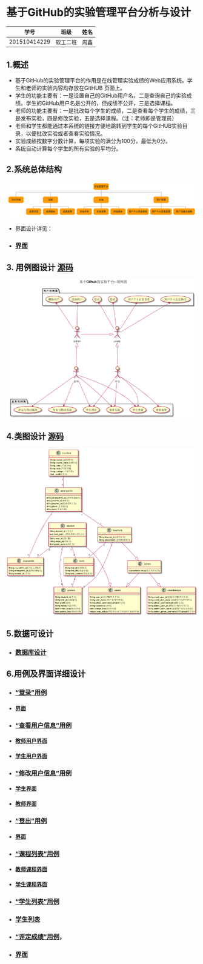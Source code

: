 # 基于GitHub的实验管理平台分析与设计

|学号|班级|姓名|
|:-------:|:-------------: | :----------:|
|201510414229|软工二班|周鑫|

## 1.概述
- 基于GitHub的实验管理平台的作用是在线管理实验成绩的Web应用系统。学生和老师的实验内容均存放在GitHUB
页面上。
- 学生的功能主要有：一是设置自己的GitHub用户名，二是查询自己的实验成绩。学生的GitHub用户名是公开的，但成绩不公开，三是选择课程。
- 老师的功能主要有：一是批改每个学生的成绩，二是查看每个学生的成绩，三是发布实验，四是修改实验，五是选择课程。（注：老师即是管理员）
- 老师和学生都能通过本系统的链接方便地跳转到学生的每个GitHUB实验目录，以便批改实验或者查看实验情况。
- 实验成绩按数字分数计算，每项实验的满分为100分，最低为0分。
- 系统自动计算每个学生的所有实验的平均分。

## 2.系统总体结构
![系统总体结构](系统总结构.png)
- 界面设计详见：
- ### [界面](https://github.com/ZhouXin01/is_analysis/blob/master/test6/index/index.html)

## 3. 用例图设计 [源码](用例图/用例图设计.puml)
![](用例图/用例图设计.png '用例图')

## 4.类图设计 [源码](类图/类图.puml)
![](类图/类图.png '类图')

## 5.数据可设计
- ###  [数据库设计](数据库/数据库设计.md)

## 6.用例及界面详细设计

- ### [“登录”用例](用例/登录用例.md)
- #### [界面](index/index.html)
- ### [“查看用户信息”用例](用例/查看用户信息用例.md)
- #### [教师用户界面](index/教师个人信息.html)
- #### [学生用户界面](index/学生个人信息.html)
- ### [“修改用户信息”用例](用例/修改密码用例.md)
- #### [学生界面](index/学生个人信息_编辑.html)
- #### [教师界面](index/教师个人信息_编辑.html)
- ### [“登出”用例](用例/登出用例.md)
- #### [界面](index/index.html)
- ### [“课程列表”用例](用例/课程列表.md)
- #### [教师课程界面](index/教师课程信息查看.html)
- #### [学生课程界面](index/教师课程信息查看.html)
- ### [“学生列表”用例](用例/学生列表用例.md)
- ### [学生列表](index/学生列表.html)
- ### [“评定成绩”用例](用例/评定成绩用例.md)，
- ### [界面](index/成绩评定.html)

